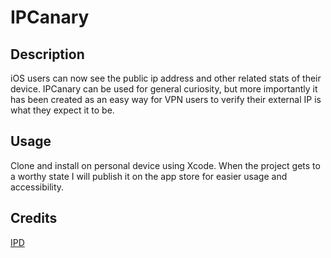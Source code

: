 # IPCanary

## Description
iOS users can now see the public ip address and other related stats of their device. IPCanary can be used for general curiosity, but more importantly it has been created as an easy way for VPN users to verify their external IP is what they expect it to be. 

## Usage
Clone and install on personal device using Xcode. When the project gets to a worthy state I will publish it on the app store for easier usage and accessibility.

## Credits
[IPD](https://github.com/martinp/ipd) 
